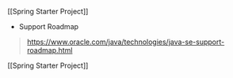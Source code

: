 [[Spring Starter Project]]

- Support Roadmap

> <https://www.oracle.com/java/technologies/java-se-support-roadmap.html>

[[Spring Starter Project]]
